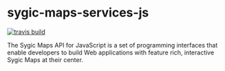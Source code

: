 # sygic-maps-services-js
[![travis build](https://travis-ci.org/Sygic/sygic-maps-services-js.svg?branch=master)](https://travis-ci.org/Sygic/sygic-maps-services-js)

The Sygic Maps API for JavaScript is a set of programming interfaces that enable developers to build Web applications with feature rich, interactive Sygic Maps at their center.
